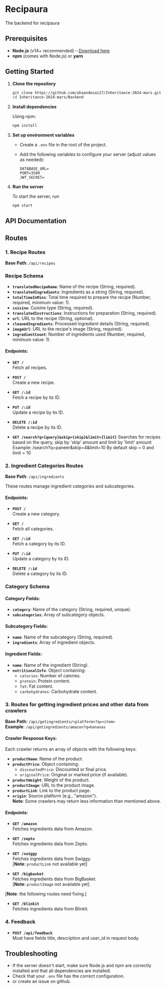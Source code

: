 # Recipaura

The backend for recipaura

## Prerequisites

- **Node.js** (v14+ recommended) – [Download here](https://nodejs.org/)
- **npm** (comes with Node.js) or **yarn**

## Getting Started

1. **Clone the repository**

   ```bash
   git clone https://github.com/ahaandesai27/Inheritance-2024-mars.git
   cd Inheritance-2024-mars/Backend
   ```

2. **Install dependencies**

   Using npm:
   ```bash
   npm install
   ```

3. **Set up environment variables**

   - Create a `.env` file in the root of the project.
   - Add the following variables to configure your server (adjust values as needed):

     ```env
     DATABASE_URL=
     PORT=3500
     JWT_SECRET=
     ```

4. **Run the server**

   To start the server, run

   ```bash
   npm start
   ```


## API Documentation

## **Routes**

### **1. Recipe Routes**
**Base Path**: `/api/recipes`

### **Recipe Schema**
- **`translatedRecipeName`**: Name of the recipe (String, required).  
- **`translatedIngredients`**: Ingredients as a string (String, required).  
- **`totalTimeInMins`**: Total time required to prepare the recipe (Number, required, minimum value: 1).  
- **`cuisine`**: Cuisine type (String, required).  
- **`translatedInstructions`**: Instructions for preparation (String, required).  
- **`url`**: URL to the recipe (String, optional).  
- **`cleanedIngredients`**: Processed ingredient details (String, required).  
- **`imageUrl`**: URL to the recipe's image (String, required).  
- **`ingredientCount`**: Number of ingredients used (Number, required, minimum value: 1).

#### **Endpoints**:
- **`GET /`**  
  Fetch all recipes.

- **`POST /`**  
  Create a new recipe.

- **`GET /:id`**  
  Fetch a recipe by its ID.

- **`PUT /:id`**  
  Update a recipe by its ID.

- **`DELETE /:id`**  
  Delete a recipe by its ID.

- **`GET /search?q={query}&skip={skip}&limit={limit}`**
  Searches for recipes based on the query, skip by 'skip' amount and limit by 'limit' amount
  Example: /search?q=paneer&skip=4&limit=10
  By default skip = 0 and limit = 10

### **2. Ingredient Categories Routes**
**Base Path**: `/api/ingredients`

These routes manage ingredient categories and subcategories.

#### **Endpoints**:
- **`POST /`**  
  Create a new category.

- **`GET /`**  
  Fetch all categories.

- **`GET /:id`**  
  Fetch a category by its ID.

- **`PUT /:id`**  
  Update a category by its ID.

- **`DELETE /:id`**  
  Delete a category by its ID.


### **Category Schema**

#### **Category Fields**:
- **`category`**: Name of the category (String, required, unique).  
- **`subcategories`**: Array of subcategory objects.

#### **Subcategory Fields**:
- **`name`**: Name of the subcategory (String, required).  
- **`ingredients`**: Array of ingredient objects.

#### **Ingredient Fields**:
- **`name`**: Name of the ingredient (String).  
- **`nutritionalInfo`**: Object containing:
  - `calories`: Number of calories.
  - `protein`: Protein content.
  - `fat`: Fat content.
  - `carbohydrates`: Carbohydrate content.  

### **3. Routes for getting ingredient prices and other data from crawlers**
**Base Path**: `/api/getingredients/<platform>?q=<item>`<br>
**Example**: `/api/getingredients/amazon?q=bananas`

#### **Crawler Response Keys**:
Each crawler returns an array of objects with the following keys:
- **`productName`**: Name of the product.  
- **`productPrice`**: Object containing:
  - `discountedPrice`: Discounted or final price.
  - `originalPrice`: Original or marked price (if available).  
- **`productWeight`**: Weight of the product.  
- **`productImage`**: URL to the product image.  
- **`productLink`**: Link to the product page.  
- **`origin`**: Source platform (e.g., "amazon").
<br> **Note**: Some crawlers may return less information than mentioned above.

#### **Endpoints**:
- **`GET /amazon`**  
  Fetches ingredients data from Amazon.

- **`GET /zepto`**  
  Fetches ingredients data from Zepto.

- **`GET /swiggy`**  
  Fetches ingredients data from Swiggy. 
  <br>[**Note**: `productLink` not available yet]

- **`GET /bigbasket`**  
  Fetches ingredients data from BigBasket.
  <br>[**Note**: `productImage` not available yet]

[**Note**: the following routes need fixing.]
- **`GET /blinkit`**  
  Fetches ingredients data from Blinkit.

### **4. Feedback**
- **`POST /api/feedback`**  
  Must have fields title, description and user_id in request body.


## Troubleshooting

- If the server doesn't start, make sure Node.js and npm are correctly installed and that all dependencies are installed.
- Check that your `.env` file has the correct configuration.
- or create an issue on github.
